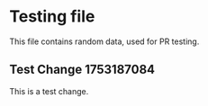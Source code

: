 # Testing file

This file contains random data, used for PR testing.


## Test Change 1753187084

This is a test change.
